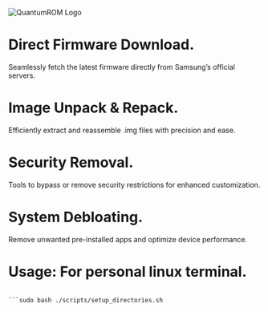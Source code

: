 ![QuantumROM Logo](QuantumROM/logo/QuantumROM.jpg)

# 
# Direct Firmware Download.
Seamlessly fetch the latest firmware directly from Samsung’s official servers.

# Image Unpack & Repack.
 Efficiently extract and reassemble .img files with precision and ease.

# Security Removal. 
Tools to bypass or remove security restrictions for enhanced customization.

# System Debloating.
Remove unwanted pre-installed apps and optimize device performance.

# Usage: For personal linux terminal.
```chmod +x sudo ./scripts/setup_directories.sh

```sudo bash ./scripts/setup_directories.sh

